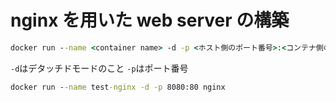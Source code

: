 # nginx を用いた web server の構築

```cmd
docker run --name <container name> -d -p <ホスト側のポート番号>:<コンテナ側のポート番号> <image name>
```

`-d`はデタッチドモードのこと
`-p`はポート番号

```cmd
docker run --name test-nginx -d -p 8080:80 nginx
```
